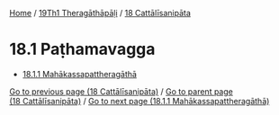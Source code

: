 
[Home](/) / [19Th1 Theragāthāpāḷi](../../19Th1.md) / [18 Cattālīsanipāta](../18.md)

# 18.1 Paṭhamavagga

* [18.1.1 Mahākassapattheragāthā](18.1/18.1.1.md)

[Go to previous page (18 Cattālīsanipāta)](../18.md) / [Go to parent page (18 Cattālīsanipāta)](../18.md) / [Go to next page (18.1.1 Mahākassapattheragāthā)](18.1/18.1.1.md)


